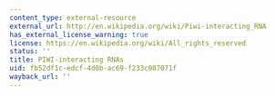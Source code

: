 ```yaml
---
content_type: external-resource
external_url: http://en.wikipedia.org/wiki/Piwi-interacting_RNA
has_external_license_warning: true
license: https://en.wikipedia.org/wiki/All_rights_reserved
status: ''
title: PIWI-interacting RNAs
uid: fb52df1c-edcf-4d0b-ac69-f233c087071f
wayback_url: ''
---
```

